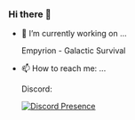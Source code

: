 ### Hi there 👋

<!--
**Taelyn/Taelyn** is a ✨ _special_ ✨ repository because its `README.md` (this file) appears on your GitHub profile.

Here are some ideas to get you started:

- 🌱 I’m currently learning ...
- 👯 I’m looking to collaborate on ...
- 🤔 I’m looking for help with ...
- 💬 Ask me about ...
- 😄 Pronouns: ...
- ⚡ Fun fact: ...
-->

- 🔭 I’m currently working on ...

  Empyrion - Galactic Survival

- 📫 How to reach me: ...

  Discord:

  [![Discord Presence](https://lanyard.cnrad.dev/api/317550181098717185)](https://discord.com/users/317550181098717185)